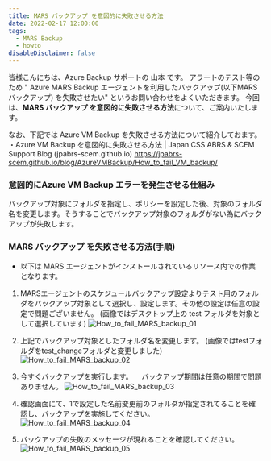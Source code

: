 ```yaml
---
title: MARS バックアップ を意図的に失敗させる方法
date: 2022-02-17 12:00:00
tags:
  - MARS Backup 
  - howto
disableDisclaimer: false
---
```


<!-- more -->
皆様こんにちは、Azure Backup サポートの 山本 です。
アラートのテスト等のため " Azure MARS Backup エージェントを利用したバックアップ(以下MARSバックアップ) を失敗させたい" というお問い合わせをよくいただきます。
今回は、**MARS バックアップ を意図的に失敗させる方法**について、ご案内いたします。

なお、下記では Azure VM Backup を失敗させる方法について紹介しておます。
・Azure VM Backup を意図的に失敗させる方法 | Japan CSS ABRS & SCEM Support Blog (jpabrs-scem.github.io)
https://jpabrs-scem.github.io/blog/AzureVMBackup/How_to_fail_VM_backup/


### 意図的にAzure VM Backup エラーを発生させる仕組み
バックアップ対象にフォルダを指定し、ポリシーを設定した後、対象のフォルダ名を変更します。そうすることでバックアップ対象のフォルダがない為にバックアップが失敗します。

### MARS バックアップ を失敗させる方法(手順)
* 以下は MARS エージェントがインストールされているリソース内での作業となります。
1. MARSエージェントのスケジュールバックアップ設定よりテスト用のフォルダをバックアップ対象として選択し、設定します。その他の設定は任意の設定で問題ございません。
(画像ではデスクトップ上の test フォルダを対象として選択しています)
 ![How_to_fail_MARS_backup_01](https://user-images.githubusercontent.com/71251920/154327014-9a8eb2b3-13e5-48f3-905c-031ae5e7126a.jpg)

2. 上記でバックアップ対象としたフォルダ名を変更します。
(画像ではtestフォルダをtest_changeフォルダと変更しました)
 ![How_to_fail_MARS_backup_02](https://user-images.githubusercontent.com/71251920/154327016-1281d20b-feb2-4524-8ea5-fa50cecf8359.jpg)

3. 今すぐバックアップを実行します。
　バックアップ期間は任意の期間で問題ありません。
 ![How_to_fail_MARS_backup_03](https://user-images.githubusercontent.com/71251920/154327019-106c84e8-9bc7-4df5-9aa3-854e399666ac.jpg)

4. 確認画面にて、1で設定した名前変更前のフォルダが指定されてることを確認し、バックアップを実施してください。
 ![How_to_fail_MARS_backup_04](https://user-images.githubusercontent.com/71251920/154327020-f8d375b6-033a-45fb-a5f0-d6c4aafbfe01.jpg)

5. バックアップの失敗のメッセージが現れることを確認してください。
 ![How_to_fail_MARS_backup_05](https://user-images.githubusercontent.com/71251920/154327021-05c22aec-45ec-4adf-b615-04dc7424662d.jpg)

